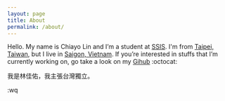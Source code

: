 ```yaml
---
layout: page
title: About
permalink: /about/
---
```


Hello. My name is Chiayo Lin and I’m a student at [SSIS][1]. I'm from [Taipei, 
Taiwan][t], but I live in [Saigon, Vietnam][s]. If you’re interested in stuffs that I’m 
currently working on, go take a look on my [Gihub][2] :octocat:

[1]: http://www.ssis.edu.vn/
[t]: https://goo.gl/maps/oGDrf
[s]: https://goo.gl/maps/Skp06
[2]: https://github.com/chiayolin/

我是林佳佑，我主張台灣獨立。

:wq
